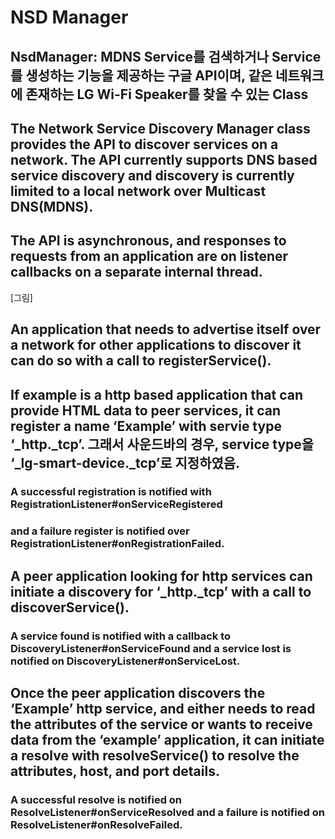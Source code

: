 # NSD Manager

## NsdManager: MDNS Service를 검색하거나 Service를 생성하는 기능을 제공하는 구글 API이며, 같은 네트워크에 존재하는 LG Wi-Fi Speaker를 찾을 수 있는 Class

## The Network Service Discovery Manager class provides the API to discover services on a network. The API currently supports DNS based service discovery and discovery is currently limited to a local network over Multicast DNS(MDNS).

## The API is asynchronous, and responses to requests from an application are on listener callbacks on a separate internal thread.

[그림]

## An application that needs to advertise itself over a network for other applications to discover it can do so with a call to registerService().
## If example is a http based application that can provide HTML data to peer services, it can register a name ‘Example’ with servie type ‘_http._tcp’. 그래서 사운드바의 경우, service type을 ‘_lg-smart-device._tcp’로 지정하였음.

### A successful registration is notified with RegistrationListener#onServiceRegistered 
### and a failure register is notified over RegistrationListener#onRegistrationFailed.

## A peer application looking for http services can initiate a discovery for ‘_http._tcp’ with a call to discoverService(). 

### A service found is notified with a callback to DiscoveryListener#onServiceFound and a service lost is notified on DiscoveryListener#onServiceLost.

## Once the peer application discovers the ‘Example’ http service, and either needs to read the attributes of the service or wants to receive data from the ‘example’ application, it can initiate a resolve with resolveService() to resolve the attributes, host, and port details.

### A successful resolve is notified on ResolveListener#onServiceResolved and a failure is notified on ResolveListener#onResolveFailed. 
